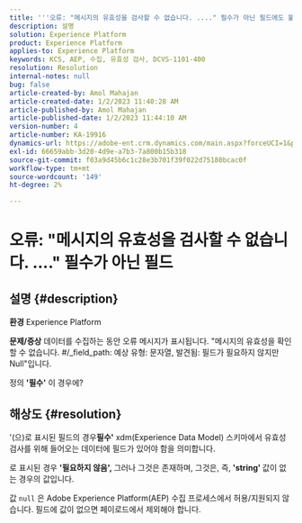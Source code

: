 ```yaml
---
title: '''오류: "메시지의 유효성을 검사할 수 없습니다. ...." 필수가 아닌 필드에도 불구하고'
description: 설명
solution: Experience Platform
product: Experience Platform
applies-to: Experience Platform
keywords: KCS, AEP, 수집, 유효성 검사, DCVS-1101-400
resolution: Resolution
internal-notes: null
bug: false
article-created-by: Amol Mahajan
article-created-date: 1/2/2023 11:40:28 AM
article-published-by: Amol Mahajan
article-published-date: 1/2/2023 11:44:10 AM
version-number: 4
article-number: KA-19916
dynamics-url: https://adobe-ent.crm.dynamics.com/main.aspx?forceUCI=1&pagetype=entityrecord&etn=knowledgearticle&id=bea9f53d-928a-ed11-81ac-6045bd006ce9
exl-id: 66659abb-3d20-4d9e-a7b3-7a800b15b318
source-git-commit: f03a9d45b6c1c28e3b701f39f022d75180bcac0f
workflow-type: tm+mt
source-wordcount: '149'
ht-degree: 2%

---
```


# 오류: &quot;메시지의 유효성을 검사할 수 없습니다. ....&quot; 필수가 아닌 필드

## 설명 {#description}

<b>환경</b>
Experience Platform


<b>문제/증상</b>
데이터를 수집하는 동안 오류 메시지가 표시됩니다. &quot;메시지의 유효성을 확인할 수 없습니다. #/_field_path: 예상 유형: 문자열, 발견됨: 필드가 필요하지 않지만 Null&quot;입니다.

정의 <b>&#39;필수&#39;</b> 이 경우에?


## 해상도 {#resolution}


&#39;(으)로 표시된 필드의 경우<b>필수&#39;</b> xdm(Experience Data Model) 스키마에서 유효성 검사를 위해 들어오는 데이터에 필드가 있어야 함을 의미합니다.

로 표시된 경우 <b>&#39;필요하지 않음&#39;, </b>그러나 그것은 존재하며, 그것은, 즉,<b> &#39;string&#39; </b>값이 없는 경우의 값입니다.



값 `null` 은 Adobe Experience Platform(AEP) 수집 프로세스에서 허용/지원되지 않습니다. 필드에 값이 없으면 페이로드에서 제외해야 합니다.
